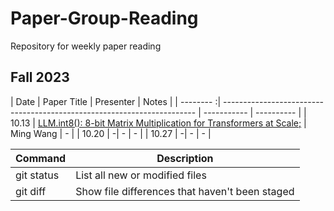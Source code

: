 # Paper-Group-Reading
Repository for weekly paper reading
## Fall 2023
| Date | Paper Title | Presenter | Notes |
| -------- :| ----------------------------------------------------------------------- | ----------- | ---------- |
| 10.13 | [LLM.int8(): 8-bit Matrix Multiplication for Transformers at Scale;][1] | Ming Wang | - |
| 10.20 |               -| - | - |
| 10.27 |               -| - | - |

[1]:https://arxiv.org/abs/2208.07339

| Command | Description |
| --- | --- |
| git status | List all new or modified files |
| git diff | Show file differences that haven't been staged |
